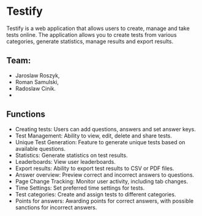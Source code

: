 # Testify

Testify is a web application that allows users to create, manage and take tests online. The application allows you to create tests from various categories, generate statistics, manage results and export results.

## Team: 
- Jaroslaw Roszyk, 
- Roman Samulski, 
- Radoslaw Cinik.
- 
## Functions

- Creating tests: Users can add questions, answers and set answer keys.
- Test Management: Ability to view, edit, delete and share tests.
- Unique Test Generation: Feature to generate unique tests based on available questions.
- Statistics: Generate statistics on test results.
- Leaderboards: View user leaderboards.
- Export results: Ability to export test results to CSV or PDF files.
- Answer overview: Preview correct and incorrect answers to questions.
- Page Change Tracking: Monitor user activity, including tab changes.
- Time Settings: Set preferred time settings for tests.
- Test categories: Create and assign tests to different categories.
- Points for answers: Awarding points for correct answers, with possible sanctions for incorrect answers.

